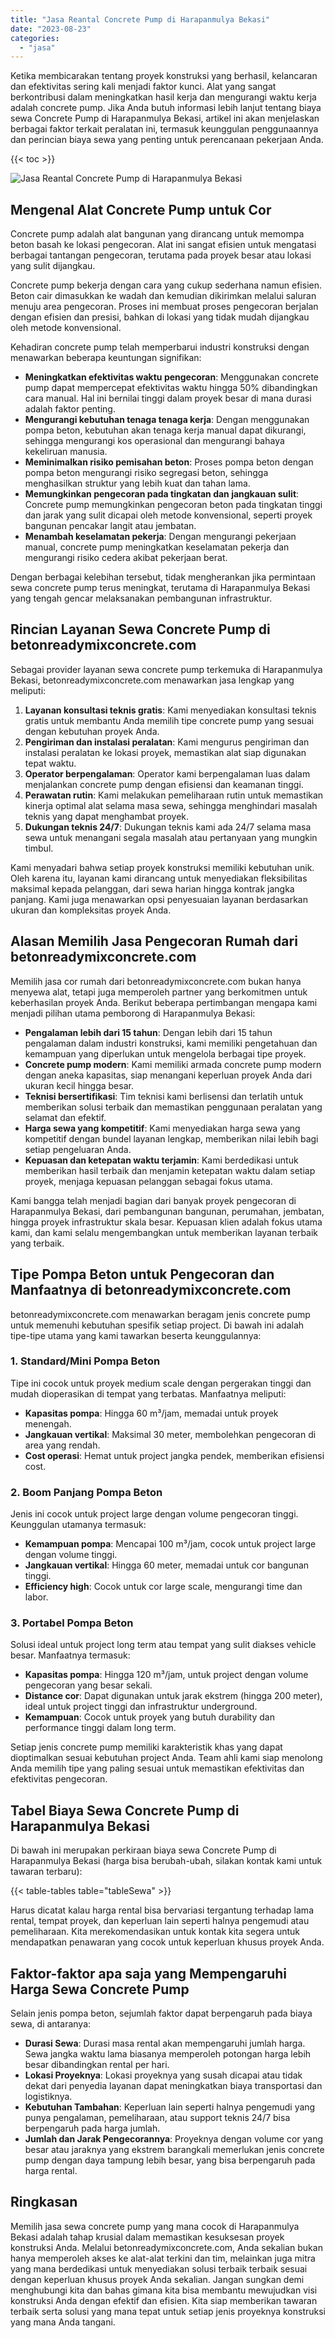 ```yaml
---
title: "Jasa Reantal Concrete Pump di Harapanmulya Bekasi"
date: "2023-08-23"
categories: 
  - "jasa"
---
```


Ketika membicarakan tentang proyek konstruksi yang berhasil, kelancaran dan efektivitas sering kali menjadi faktor kunci. Alat yang sangat berkontribusi dalam meningkatkan hasil kerja dan mengurangi waktu kerja adalah concrete pump. Jika Anda butuh informasi lebih lanjut tentang biaya sewa Concrete Pump di Harapanmulya Bekasi, artikel ini akan menjelaskan berbagai faktor terkait peralatan ini, termasuk keunggulan penggunaannya dan perincian biaya sewa yang penting untuk perencanaan pekerjaan Anda.

{{< toc >}}

![Jasa Reantal Concrete Pump di Harapanmulya Bekasi](https://betoncor8.github.io/pump/concrete-pump%20(14).png)

## Mengenal Alat Concrete Pump untuk Cor

Concrete pump adalah alat bangunan yang dirancang untuk memompa beton basah ke lokasi pengecoran. Alat ini sangat efisien untuk mengatasi berbagai tantangan pengecoran, terutama pada proyek besar atau lokasi yang sulit dijangkau.

Concrete pump bekerja dengan cara yang cukup sederhana namun efisien. Beton cair dimasukkan ke wadah dan kemudian dikirimkan melalui saluran menuju area pengecoran. Proses ini membuat proses pengecoran berjalan dengan efisien dan presisi, bahkan di lokasi yang tidak mudah dijangkau oleh metode konvensional.

Kehadiran concrete pump telah memperbarui industri konstruksi dengan menawarkan beberapa keuntungan signifikan:

- **Meningkatkan efektivitas waktu pengecoran**: Menggunakan concrete pump dapat mempercepat efektivitas waktu hingga 50% dibandingkan cara manual. Hal ini bernilai tinggi dalam proyek besar di mana durasi adalah faktor penting.
- **Mengurangi kebutuhan tenaga tenaga kerja**: Dengan menggunakan pompa beton, kebutuhan akan tenaga kerja manual dapat dikurangi, sehingga mengurangi kos operasional dan mengurangi bahaya kekeliruan manusia.
- **Meminimalkan risiko pemisahan beton**: Proses pompa beton dengan pompa beton mengurangi risiko segregasi beton, sehingga menghasilkan struktur yang lebih kuat dan tahan lama.
- **Memungkinkan pengecoran pada tingkatan dan jangkauan sulit**: Concrete pump memungkinkan pengecoran beton pada tingkatan tinggi dan jarak yang sulit dicapai oleh metode konvensional, seperti proyek bangunan pencakar langit atau jembatan.
- **Menambah keselamatan pekerja**: Dengan mengurangi pekerjaan manual, concrete pump meningkatkan keselamatan pekerja dan mengurangi risiko cedera akibat pekerjaan berat.

Dengan berbagai kelebihan tersebut, tidak mengherankan jika permintaan sewa concrete pump terus meningkat, terutama di Harapanmulya Bekasi yang tengah gencar melaksanakan pembangunan infrastruktur.

## Rincian Layanan Sewa Concrete Pump di betonreadymixconcrete.com

Sebagai provider layanan sewa concrete pump terkemuka di Harapanmulya Bekasi, betonreadymixconcrete.com menawarkan jasa lengkap yang meliputi:

1. **Layanan konsultasi teknis gratis**: Kami menyediakan konsultasi teknis gratis untuk membantu Anda memilih tipe concrete pump yang sesuai dengan kebutuhan proyek Anda.
2. **Pengiriman dan instalasi peralatan**: Kami mengurus pengiriman dan instalasi peralatan ke lokasi proyek, memastikan alat siap digunakan tepat waktu.
3. **Operator berpengalaman**: Operator kami berpengalaman luas dalam menjalankan concrete pump dengan efisiensi dan keamanan tinggi.
4. **Perawatan rutin**: Kami melakukan pemeliharaan rutin untuk memastikan kinerja optimal alat selama masa sewa, sehingga menghindari masalah teknis yang dapat menghambat proyek.
5. **Dukungan teknis 24/7**: Dukungan teknis kami ada 24/7 selama masa sewa untuk menangani segala masalah atau pertanyaan yang mungkin timbul.

Kami menyadari bahwa setiap proyek konstruksi memiliki kebutuhan unik. Oleh karena itu, layanan kami dirancang untuk menyediakan fleksibilitas maksimal kepada pelanggan, dari sewa harian hingga kontrak jangka panjang. Kami juga menawarkan opsi penyesuaian layanan berdasarkan ukuran dan kompleksitas proyek Anda.

## Alasan Memilih Jasa Pengecoran Rumah dari betonreadymixconcrete.com

Memilih jasa cor rumah dari betonreadymixconcrete.com bukan hanya menyewa alat, tetapi juga memperoleh partner yang berkomitmen untuk keberhasilan proyek Anda. Berikut beberapa pertimbangan mengapa kami menjadi pilihan utama pemborong di Harapanmulya Bekasi:

- **Pengalaman lebih dari 15 tahun**: Dengan lebih dari 15 tahun pengalaman dalam industri konstruksi, kami memiliki pengetahuan dan kemampuan yang diperlukan untuk mengelola berbagai tipe proyek.
- **Concrete pump modern**: Kami memiliki armada concrete pump modern dengan aneka kapasitas, siap menangani keperluan proyek Anda dari ukuran kecil hingga besar.
- **Teknisi bersertifikasi**: Tim teknisi kami berlisensi dan terlatih untuk memberikan solusi terbaik dan memastikan penggunaan peralatan yang selamat dan efektif.
- **Harga sewa yang kompetitif**: Kami menyediakan harga sewa yang kompetitif dengan bundel layanan lengkap, memberikan nilai lebih bagi setiap pengeluaran Anda.
- **Kepuasan dan ketepatan waktu terjamin**: Kami berdedikasi untuk memberikan hasil terbaik dan menjamin ketepatan waktu dalam setiap proyek, menjaga kepuasan pelanggan sebagai fokus utama.

Kami bangga telah menjadi bagian dari banyak proyek pengecoran di Harapanmulya Bekasi, dari pembangunan bangunan, perumahan, jembatan, hingga proyek infrastruktur skala besar. Kepuasan klien adalah fokus utama kami, dan kami selalu mengembangkan untuk memberikan layanan terbaik yang terbaik.

## Tipe Pompa Beton untuk Pengecoran dan Manfaatnya di betonreadymixconcrete.com

betonreadymixconcrete.com menawarkan beragam jenis concrete pump untuk memenuhi kebutuhan spesifik setiap project. Di bawah ini adalah tipe-tipe utama yang kami tawarkan beserta keunggulannya:

### 1\. Standard/Mini Pompa Beton

Tipe ini cocok untuk proyek medium scale dengan pergerakan tinggi dan mudah dioperasikan di tempat yang terbatas. Manfaatnya meliputi:

- **Kapasitas pompa**: Hingga 60 m³/jam, memadai untuk proyek menengah.
- **Jangkauan vertikal**: Maksimal 30 meter, membolehkan pengecoran di area yang rendah.
- **Cost operasi**: Hemat untuk project jangka pendek, memberikan efisiensi cost.

### 2\. Boom Panjang Pompa Beton

Jenis ini cocok untuk project large dengan volume pengecoran tinggi. Keunggulan utamanya termasuk:

- **Kemampuan pompa**: Mencapai 100 m³/jam, cocok untuk project large dengan volume tinggi.
- **Jangkauan vertikal**: Hingga 60 meter, memadai untuk cor bangunan tinggi.
- **Efficiency high**: Cocok untuk cor large scale, mengurangi time dan labor.

### 3\. Portabel Pompa Beton

Solusi ideal untuk project long term atau tempat yang sulit diakses vehicle besar. Manfaatnya termasuk:

- **Kapasitas pompa**: Hingga 120 m³/jam, untuk project dengan volume pengecoran yang besar sekali.
- **Distance cor**: Dapat digunakan untuk jarak ekstrem (hingga 200 meter), ideal untuk project tinggi dan infrastruktur underground.
- **Kemampuan**: Cocok untuk proyek yang butuh durability dan performance tinggi dalam long term.

Setiap jenis concrete pump memiliki karakteristik khas yang dapat dioptimalkan sesuai kebutuhan project Anda. Team ahli kami siap menolong Anda memilih tipe yang paling sesuai untuk memastikan efektivitas dan efektivitas pengecoran.

## Tabel Biaya Sewa Concrete Pump di Harapanmulya Bekasi

Di bawah ini merupakan perkiraan biaya sewa Concrete Pump di Harapanmulya Bekasi (harga bisa berubah-ubah, silakan kontak kami untuk tawaran terbaru):

{{< table-tables table="tableSewa" >}}

Harus dicatat kalau harga rental bisa bervariasi tergantung terhadap lama rental, tempat proyek, dan keperluan lain seperti halnya pengemudi atau pemeliharaan. Kita merekomendasikan untuk kontak kita segera untuk mendapatkan penawaran yang cocok untuk keperluan khusus proyek Anda.

## Faktor-faktor apa saja yang Mempengaruhi Harga Sewa Concrete Pump

Selain jenis pompa beton, sejumlah faktor dapat berpengaruh pada biaya sewa, di antaranya:

- **Durasi Sewa**: Durasi masa rental akan mempengaruhi jumlah harga. Sewa jangka waktu lama biasanya memperoleh potongan harga lebih besar dibandingkan rental per hari.
- **Lokasi Proyeknya**: Lokasi proyeknya yang susah dicapai atau tidak dekat dari penyedia layanan dapat meningkatkan biaya transportasi dan logistiknya.
- **Kebutuhan Tambahan**: Keperluan lain seperti halnya pengemudi yang punya pengalaman, pemeliharaan, atau support teknis 24/7 bisa berpengaruh pada harga jumlah.
- **Jumlah dan Jarak Pengecorannya**: Proyeknya dengan volume cor yang besar atau jaraknya yang ekstrem barangkali memerlukan jenis concrete pump dengan daya tampung lebih besar, yang bisa berpengaruh pada harga rental.

## Ringkasan

Memilih jasa sewa concrete pump yang mana cocok di Harapanmulya Bekasi adalah tahap krusial dalam memastikan kesuksesan proyek konstruksi Anda. Melalui betonreadymixconcrete.com, Anda sekalian bukan hanya memperoleh akses ke alat-alat terkini dan tim, melainkan juga mitra yang mana berdedikasi untuk menyediakan solusi terbaik terbaik sesuai dengan keperluan khusus proyek Anda sekalian. Jangan sungkan demi menghubungi kita dan bahas gimana kita bisa membantu mewujudkan visi konstruksi Anda dengan efektif dan efisien. Kita siap memberikan tawaran terbaik serta solusi yang mana tepat untuk setiap jenis proyeknya konstruksi yang mana Anda tangani.
